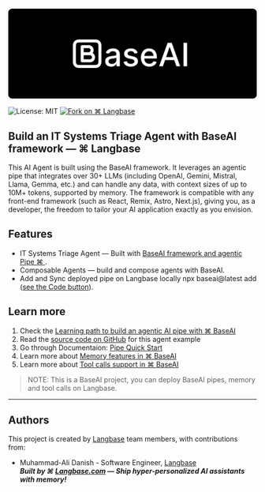![IT Systems Triage Agent by ⌘ BaseAI][cover]

![License: MIT][mit] [![Fork on ⌘ Langbase][fork]][pipe]

## Build an IT Systems Triage Agent with BaseAI framework — ⌘ Langbase

This AI Agent is built using the BaseAI framework. It leverages an agentic pipe that integrates over 30+ LLMs (including OpenAI, Gemini, Mistral, Llama, Gemma, etc.) and can handle any data, with context sizes of up to 10M+ tokens, supported by memory. The framework is compatible with any front-end framework (such as React, Remix, Astro, Next.js), giving you, as a developer, the freedom to tailor your AI application exactly as you envision. 

## Features

- IT Systems Triage Agent — Built with [BaseAI framework and agentic Pipe ⌘ ][qs].
- Composable Agents — build and compose agents with BaseAI.
- Add and Sync deployed pipe on Langbase locally npx baseai@latest add ([see the Code button][pipe]).

## Learn more

1. Check the [Learning path to build an agentic AI pipe with ⌘ BaseAI][learn]
2. Read the [source code on GitHub][gh] for this agent example
3. Go through Documentaion: [Pipe Quick Start][qs]
4. Learn more about [Memory features in ⌘ BaseAI][memory]
5. Learn more about [Tool calls support in ⌘ BaseAI][toolcalls]


> NOTE:
> This is a BaseAI project, you can deploy BaseAI pipes, memory and tool calls on Langbase.

---

## Authors

This project is created by [Langbase][lb] team members, with contributions from:

- Muhammad-Ali Danish - Software Engineer, [Langbase][lb] <br>
**_Built by ⌘ [Langbase.com][lb] — Ship hyper-personalized AI assistants with memory!_**


[lb]: https://langbase.com
[pipe]: https://langbase.com/examples/it-systems-triage-agent
[gh]: https://github.com/LangbaseInc/baseai/tree/main/examples/agents/it-systems-triage-agent
[cover]:https://raw.githubusercontent.com/LangbaseInc/docs-images/main/baseai/baseai-cover.png
[download]:https://download-directory.github.io/?url=https://github.com/LangbaseInc/baseai/tree/main/examples/it-systems-triage-agent
[learn]:https://baseai.dev/learn
[memory]:https://baseai.dev/docs/memory/quickstart
[toolcalls]:https://baseai.dev/docs/tools/quickstart
[deploy]:https://baseai.dev/docs/deployment/authentication
[signup]: https://langbase.fyi/io
[qs]:https://baseai.dev/docs/pipe/quickstart
[docs]:https://baseai.dev/docs
[xaa]:https://x.com/MrAhmadAwais
[xab]:https://x.com/AhmadBilalDev
[local]:http://localhost:9000
[mit]: https://img.shields.io/badge/license-MIT-blue.svg?style=for-the-badge&color=%23000000
[fork]: https://img.shields.io/badge/FORK%20ON-%E2%8C%98%20Langbase-000000.svg?style=for-the-badge&logo=%E2%8C%98%20Langbase&logoColor=000000